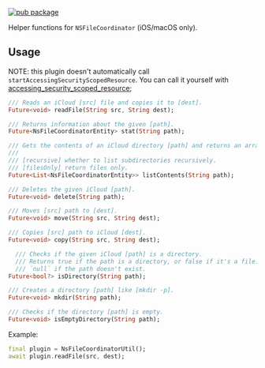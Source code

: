 [![pub package](https://img.shields.io/pub/v/ns_file_coordinator_util.svg)](https://pub.dev/packages/ns_file_coordinator_util)

Helper functions for `NSFileCoordinator` (iOS/macOS only).

## Usage

NOTE: this plugin doesn't automatically call `startAccessingSecurityScopedResource`. You can call it yourself with [accessing_security_scoped_resource](https://pub.dev/packages/accessing_security_scoped_resource);

```dart
/// Reads an iCloud [src] file and copies it to [dest].
Future<void> readFile(String src, String dest);

/// Returns information about the given [path].
Future<NsFileCoordinatorEntity> stat(String path);

/// Gets the contents of an iCloud directory [path] and returns an array of [NsFileCoordinatorEntity].
///
/// [recursive] whether to list subdirectories recursively.
/// [filesOnly] return files only.
Future<List<NsFileCoordinatorEntity>> listContents(String path);

/// Deletes the given iCloud [path].
Future<void> delete(String path);

/// Moves [src] path to [dest].
Future<void> move(String src, String dest);

/// Copies [src] path to iCloud [dest].
Future<void> copy(String src, String dest);

  /// Checks if the given iCloud [path] is a directory.
  /// Returns true if the path is a directory, or false if it's a file.
  /// `null` if the path doesn't exist.
Future<bool?> isDirectory(String path);

/// Creates a directory [path] like [mkdir -p].
Future<void> mkdir(String path);

/// Checks if the directory [path] is empty.
Future<void> isEmptyDirectory(String path);
```

Example:

```dart
final plugin = NsFileCoordinatorUtil();
await plugin.readFile(src, dest);
```

